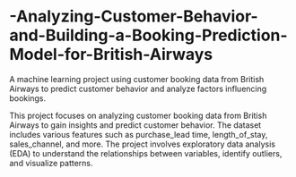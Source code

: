 # -Analyzing-Customer-Behavior-and-Building-a-Booking-Prediction-Model-for-British-Airways
A machine learning project using customer booking data from British Airways to predict customer behavior and analyze factors influencing bookings.


This project focuses on analyzing customer booking data from British Airways to gain insights and predict customer behavior. The dataset includes various features such as purchase_lead time, length_of_stay, sales_channel, and more. The project involves exploratory data analysis (EDA) to understand the relationships between variables, identify outliers, and visualize patterns.
